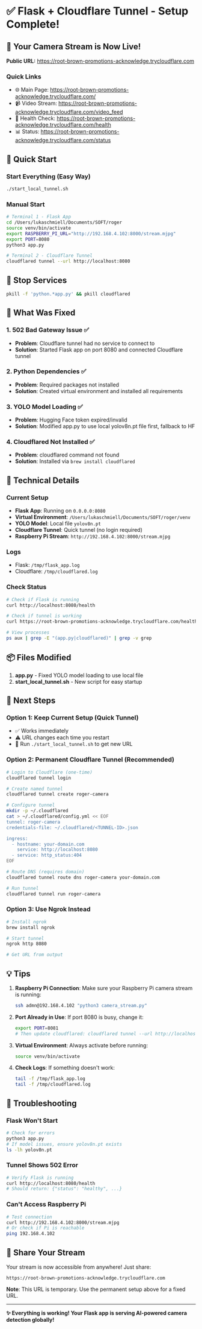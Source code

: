 # ✅ Flask + Cloudflare Tunnel - Setup Complete!

## 🎉 Your Camera Stream is Now Live!

**Public URL:** https://root-brown-promotions-acknowledge.trycloudflare.com

### Quick Links
- 🌐 Main Page: https://root-brown-promotions-acknowledge.trycloudflare.com/
- 📹 Video Stream: https://root-brown-promotions-acknowledge.trycloudflare.com/video_feed
- 🏥 Health Check: https://root-brown-promotions-acknowledge.trycloudflare.com/health
- 📊 Status: https://root-brown-promotions-acknowledge.trycloudflare.com/status

## 🚀 Quick Start

### Start Everything (Easy Way)
```bash
./start_local_tunnel.sh
```

### Manual Start
```bash
# Terminal 1 - Flask App
cd /Users/lukaschmiell/Documents/SOFT/roger
source venv/bin/activate
export RASPBERRY_PI_URL="http://192.168.4.102:8000/stream.mjpg"
export PORT=8080
python3 app.py

# Terminal 2 - Cloudflare Tunnel
cloudflared tunnel --url http://localhost:8080
```

## 🛑 Stop Services
```bash
pkill -f 'python.*app.py' && pkill cloudflared
```

## 📝 What Was Fixed

### 1. **502 Bad Gateway Issue** ✅
   - **Problem**: Cloudflare tunnel had no service to connect to
   - **Solution**: Started Flask app on port 8080 and connected Cloudflare tunnel

### 2. **Python Dependencies** ✅
   - **Problem**: Required packages not installed
   - **Solution**: Created virtual environment and installed all requirements

### 3. **YOLO Model Loading** ✅
   - **Problem**: Hugging Face token expired/invalid
   - **Solution**: Modified app.py to use local yolov8n.pt file first, fallback to HF

### 4. **Cloudflared Not Installed** ✅
   - **Problem**: cloudflared command not found
   - **Solution**: Installed via `brew install cloudflared`

## 🔧 Technical Details

### Current Setup
- **Flask App**: Running on `0.0.0.0:8080`
- **Virtual Environment**: `/Users/lukaschmiell/Documents/SOFT/roger/venv`
- **YOLO Model**: Local file `yolov8n.pt`
- **Cloudflare Tunnel**: Quick tunnel (no login required)
- **Raspberry Pi Stream**: `http://192.168.4.102:8000/stream.mjpg`

### Logs
- Flask: `/tmp/flask_app.log`
- Cloudflare: `/tmp/cloudflared.log`

### Check Status
```bash
# Check if Flask is running
curl http://localhost:8080/health

# Check if tunnel is working
curl https://root-brown-promotions-acknowledge.trycloudflare.com/health

# View processes
ps aux | grep -E "(app.py|cloudflared)" | grep -v grep
```

## 📦 Files Modified
1. **app.py** - Fixed YOLO model loading to use local file
2. **start_local_tunnel.sh** - New script for easy startup

## 🎯 Next Steps

### Option 1: Keep Current Setup (Quick Tunnel)
- ✅ Works immediately
- ⚠️ URL changes each time you restart
- 🔄 Run `./start_local_tunnel.sh` to get new URL

### Option 2: Permanent Cloudflare Tunnel (Recommended)
```bash
# Login to Cloudflare (one-time)
cloudflared tunnel login

# Create named tunnel
cloudflared tunnel create roger-camera

# Configure tunnel
mkdir -p ~/.cloudflared
cat > ~/.cloudflared/config.yml << EOF
tunnel: roger-camera
credentials-file: ~/.cloudflared/<TUNNEL-ID>.json

ingress:
  - hostname: your-domain.com
    service: http://localhost:8080
  - service: http_status:404
EOF

# Route DNS (requires domain)
cloudflared tunnel route dns roger-camera your-domain.com

# Run tunnel
cloudflared tunnel run roger-camera
```

### Option 3: Use Ngrok Instead
```bash
# Install ngrok
brew install ngrok

# Start tunnel
ngrok http 8080

# Get URL from output
```

## 💡 Tips

1. **Raspberry Pi Connection**: Make sure your Raspberry Pi camera stream is running:
   ```bash
   ssh admn@192.168.4.102 "python3 camera_stream.py"
   ```

2. **Port Already in Use**: If port 8080 is busy, change it:
   ```bash
   export PORT=8081
   # Then update cloudflared: cloudflared tunnel --url http://localhost:8081
   ```

3. **Virtual Environment**: Always activate before running:
   ```bash
   source venv/bin/activate
   ```

4. **Check Logs**: If something doesn't work:
   ```bash
   tail -f /tmp/flask_app.log
   tail -f /tmp/cloudflared.log
   ```

## 🐛 Troubleshooting

### Flask Won't Start
```bash
# Check for errors
python3 app.py
# If model issues, ensure yolov8n.pt exists
ls -lh yolov8n.pt
```

### Tunnel Shows 502 Error
```bash
# Verify Flask is running
curl http://localhost:8080/health
# Should return: {"status": "healthy", ...}
```

### Can't Access Raspberry Pi
```bash
# Test connection
curl http://192.168.4.102:8000/stream.mjpg
# Or check if Pi is reachable
ping 192.168.4.102
```

## 📱 Share Your Stream

Your stream is now accessible from anywhere! Just share:
```
https://root-brown-promotions-acknowledge.trycloudflare.com
```

**Note**: This URL is temporary. Use the permanent setup above for a fixed URL.

---

**✨ Everything is working! Your Flask app is serving AI-powered camera detection globally!**


